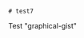                                                                                                                                                                                                                                                                                                                                                                                                                                                                                           # test7
Test "graphical-gist"